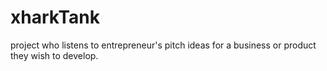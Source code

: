 # xharkTank
project who listens to entrepreneur's pitch ideas for a business or product they wish to develop.
